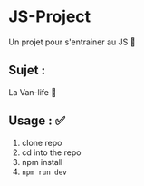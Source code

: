 # JS-Project
Un projet pour s'entrainer au JS :rocket:

## Sujet :
La Van-life :truck:

## Usage : :white_check_mark:

 1. clone repo
 2. cd into the repo
 3. npm install
 4. `npm run dev`
